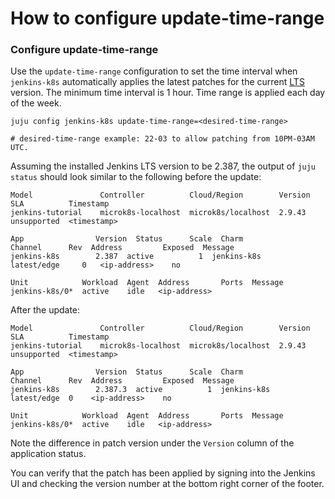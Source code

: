 # How to configure update-time-range

### Configure update-time-range

Use the `update-time-range` configuration to set the time interval when `jenkins-k8s` automatically
applies the latest patches for the current [LTS](https://www.jenkins.io/download/lts/) version.
The minimum time interval is 1 hour. Time range is applied each day of the week.

```
juju config jenkins-k8s update-time-range=<desired-time-range>

# desired-time-range example: 22-03 to allow patching from 10PM-03AM UTC.
```

Assuming the installed Jenkins LTS version to be 2.387, the output of `juju status` should look
similar to the following before the update:

```
Model               Controller          Cloud/Region        Version  SLA          Timestamp
jenkins-tutorial    microk8s-localhost  microk8s/localhost  2.9.43   unsupported  <timestamp>

App                Version  Status      Scale  Charm              Channel      Rev  Address         Exposed  Message
jenkins-k8s        2.387  active          1  jenkins-k8s        latest/edge     0   <ip-address>    no

Unit            Workload  Agent  Address       Ports  Message
jenkins-k8s/0*  active    idle   <ip-address>
```

After the update:

```
Model               Controller          Cloud/Region        Version  SLA          Timestamp
jenkins-tutorial    microk8s-localhost  microk8s/localhost  2.9.43   unsupported  <timestamp>

App                Version  Status      Scale  Charm              Channel      Rev  Address         Exposed  Message
jenkins-k8s        2.387.3  active          1  jenkins-k8s        latest/edge  0    <ip-address>    no

Unit            Workload  Agent  Address       Ports  Message
jenkins-k8s/0*  active    idle   <ip-address>
```

Note the difference in patch version under the `Version` column of the application status.

You can verify that the patch has been applied by signing into the Jenkins UI and checking the
version number at the bottom right corner of the footer.